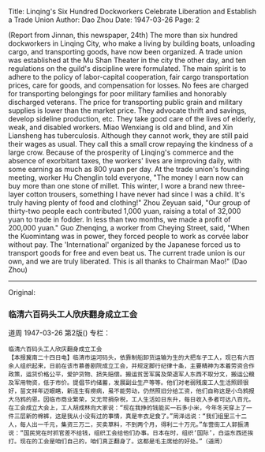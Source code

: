 Title: Linqing's Six Hundred Dockworkers Celebrate Liberation and Establish a Trade Union
Author: Dao Zhou
Date: 1947-03-26
Page: 2

(Report from Jinnan, this newspaper, 24th) The more than six hundred dockworkers in Linqing City, who make a living by building boats, unloading cargo, and transporting goods, have now been organized. A trade union was established at the Mu Shan Theater in the city the other day, and ten regulations on the guild's discipline were formulated. The main spirit is to adhere to the policy of labor-capital cooperation, fair cargo transportation prices, care for goods, and compensation for losses. No fees are charged for transporting belongings for poor military families and honorably discharged veterans. The price for transporting public grain and military supplies is lower than the market price. They advocate thrift and savings, develop sideline production, etc. They take good care of the lives of elderly, weak, and disabled workers. Miao Wenxiang is old and blind, and Xin Liansheng has tuberculosis. Although they cannot work, they are still paid their wages as usual. They call this a small crow repaying the kindness of a large crow. Because of the prosperity of Linqing's commerce and the absence of exorbitant taxes, the workers' lives are improving daily, with some earning as much as 800 yuan per day. At the trade union's founding meeting, worker Hu Chenglin told everyone, "The money I earn now can buy more than one stone of millet. This winter, I wore a brand new three-layer cotton trousers, something I have never had since I was a child. It's truly having plenty of food and clothing!" Zhou Zeyuan said, "Our group of thirty-two people each contributed 1,000 yuan, raising a total of 32,000 yuan to trade in fodder. In less than two months, we made a profit of 200,000 yuan." Guo Zhenqing, a worker from Cheying Street, said, "When the Kuomintang was in power, they forced people to work as corvée labor without pay. The 'International' organized by the Japanese forced us to transport goods for free and even beat us. The current trade union is our own, and we are truly liberated. This is all thanks to Chairman Mao!" (Dao Zhou)



<hr /> 

Original: 


### 临清六百码头工人欣庆翻身成立工会
道周
1947-03-26
第2版()
专栏：

    临清六百码头工人欣庆翻身成立工会
    【本报冀南二十四日电】临清市运河码头，依靠制船卸货运输为生的大把车子工人，现已有六百余人组织起来，日前在该市慕善剧院成立工会，并规定脚行纪律十条，主要精神为本着劳资合作政策，运货价格公平，爱护货物、损失赔偿。搬运贫苦军属及荣退军人东西不取分文，搬运公粮及军用物资，低于市价。提倡节约储蓄，发展副业生产等等。他们对老弱残废工人生活照顾很好，苗文祥年迈眼瞎，新连生有痨病，虽不能劳动，仍然照旧分给工资，他们自称这是小乌鸦报大乌鸦的恩。因临市商业繁荣，又无苛捐杂税，工人生活如日东升，每日收入多者可达八百元。在工会成立大会上，工人胡成林向大家说：“现在我挣的钱能买一石多小米，今年冬天穿上了一件三层新的棉裤，这是我从小没有过的事情，真是丰衣足食了。”周泽远说：“我们组里三十二人，每人出一千元，集资三万二，买卖草料，不到两个月，得利二十万元。”车营街工人郭振清说：“国民党在时抓官差不给钱，组织工会给他们办事。日本在时，组织‘国际’，白运东西还挨打。现在的工会是咱们自己的，咱们真正翻身了。这都是毛主席给的好处。”（道周）
